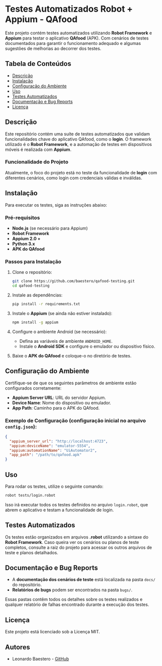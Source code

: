 # Testes Automatizados Robot + Appium - QAfood

Este projeto contém testes automatizados utilizando **Robot Framework** e **Appium** para testar o aplicativo **QAfood** (APK). Com cenários de testes documentados para garantir o funcionamento adequado e algumas sugestões de melhorias ao decorrer dos testes.

## Tabela de Conteúdos

- [Descrição](#descrição)
- [Instalação](#instalação)
- [Configuração do Ambiente](#configuração-do-ambiente)
- [Uso](#uso)
- [Testes Automatizados](#testes-automatizados)
- [Documentação e Bug Reports](#documentação-e-bug-reports)
- [Licença](#licença)

## Descrição

Este repositório contém uma suíte de testes automatizados que validam funcionalidades chave do aplicativo QAfood, como o **login**. O framework utilizado é o **Robot Framework**, e a automação de testes em dispositivos móveis é realizada com **Appium**.

### Funcionalidade do Projeto

Atualmente, o foco do projeto está no teste da funcionalidade de **login** com diferentes cenários, como login com credenciais válidas e inválidas.

## Instalação

Para executar os testes, siga as instruções abaixo:

### Pré-requisitos

- **Node.js** (se necessário para Appium)
- **Robot Framework**
- **Appium 2.0 +**
- **Python 3.x**
- **APK do QAfood**

### Passos para Instalação

1. Clone o repositório:

   ```bash
   git clone https://github.com/baestero/qafood-testing.git
   cd qafood-testing
   ```

2. Instale as dependências:

   ```bash
   pip install -r requirements.txt
   ```

3. Instale o **Appium** (se ainda não estiver instalado):

   ```bash
   npm install -g appium
   ```

4. Configure o ambiente Android (se necessário):

   - Defina as variáveis de ambiente `ANDROID_HOME`.
   - Instale o **Android SDK** e configure o emulador ou dispositivo físico.

5. Baixe o **APK do QAfood** e coloque-o no diretório de testes.

## Configuração do Ambiente

Certifique-se de que os seguintes parâmetros de ambiente estão configurados corretamente:

- **Appium Server URL**: URL do servidor Appium.
- **Device Name**: Nome do dispositivo ou emulador.
- **App Path**: Caminho para o APK do QAfood.

### Exemplo de Configuração (configuração inicial no arquivo `config.json`):

```json
{
  "appium_server_url": "http://localhost:4723",
  "appium:deviceName": "emulator-5554",
  "appium:automationName": "UiAutomator2",
  "app_path": "/path/to/qafood.apk"
}
```

## Uso

Para rodar os testes, utilize o seguinte comando:

```bash
robot tests/login.robot
```

Isso irá executar todos os testes definidos no arquivo `login.robot`, que abrem o aplicativo e testam a funcionalidade de login.

## Testes Automatizados

Os testes estão organizados em arquivos **.robot** utilizando a sintaxe do **Robot Framework**. Caso queira ver os cenários ou planos de teste completos, consulte a raiz do projeto para acessar os outros arquivos de teste e planos detalhados.

## Documentação e Bug Reports

- A **documentação dos cenários de teste** está localizada na pasta `docs/` do repositório.
- **Relatórios de bugs** podem ser encontrados na pasta `bugs/`.

Essas pastas contêm todos os detalhes sobre os testes realizados e qualquer relatório de falhas encontrado durante a execução dos testes.

## Licença

Este projeto está licenciado sob a Licença MIT.

## Autores

- Leonardo Baestero - [GitHub](https://github.com/baestero)

